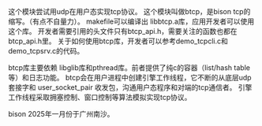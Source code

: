 这个模块尝试用udp在用户态实现tcp协议。
这个模块叫做btcp，是bison tcp的缩写。（有点不自量力）。
makefile可以编译出 libbtcp.a库，应用开发者可以使用这个库。
开发者需要引用的头文件只有btcp_api.h，需要关注的函数也都在btcp_api.h里。
关于如何使用btcp库，开发者可以参考demo_tcpcli.c和demo_tcpsrv.c的代码。

btcp库主要依赖 libglib库和pthread库。前者提供了纯c的容器（list/hash table等）和日志功能。
btcp会在用户进程中创建引擎工作线程，它不断的从底层udp套接字和 user_socket_pair 收发包，沟通用户态程序和对端的tcp通信者。
引擎工作线程采取拥塞控制、窗口控制等算法模拟实现tcp协议。

bison 2025年一月份于广州南沙。

